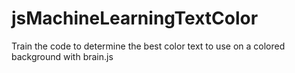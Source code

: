 # jsMachineLearningTextColor
Train the code to determine the best color text to use on a colored background with brain.js
